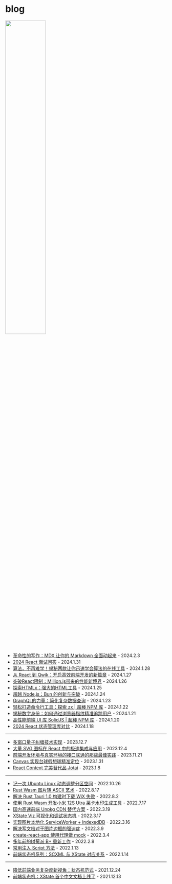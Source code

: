 # blog

<img src="https://github.com/lecepin/blog/assets/11046969/7767859f-14b3-4e32-9d34-d21e7eae841e" width="50%" />

- [革命性的写作：MDX 让你的 Markdown 全面动起来](革命性的写作：MDX%20让你的%20Markdown%20全面动起来.md) - 2024.2.3
- [2024 React 面试问答](2024%20React%20面试问答.md) - 2024.1.31
- [算法，不再难学！揭秘两款让你迅速学会算法的在线工具](算法，不再难学！揭秘两款让你迅速学会算法的在线工具.md) - 2024.1.28
- [从 React 到 Qwik：开启高效前端开发的新篇章](从%20React%20到%20Qwik：开启高效前端开发的新篇章.md) - 2024.1.27
- [突破React限制：Million.js带来的性能新境界](突破React限制：Million.js带来的性能新境界.md) - 2024.1.26
- [探索HTMLx：强大的HTML工具](探索HTMLx：强大的HTML工具.md) - 2024.1.25
- [超越 Node.js：Bun 的创新与突破](超越%20Node.js：Bun%20的创新与突破.md) - 2024.1.24
- [GraphQL的力量：简化复杂数据查询](GraphQL的力量：简化复杂数据查询.md) - 2024.1.23
- [轻松打造命令行工具：探索 zx | 超棒 NPM 库](轻松打造命令行工具：探索%20zx%20%7C%20超棒%20NPM%20库.md) - 2024.1.22
- [揭秘数字身份：如何通过浏览器指纹精准追踪用户](揭秘数字身份：如何通过浏览器指纹精准追踪用户.md) - 2024.1.21
- [高性能前端 UI 库 SolidJS | 超棒 NPM 库](高性能前端UI库%20SolidJS%20%7C%20超棒%20NPM%20库.md) - 2024.1.20
- [2024 React 状态管理库对比](2024%20React%20%E7%8A%B6%E6%80%81%E7%AE%A1%E7%90%86%E5%BA%93%E5%AF%B9%E6%AF%94.md) - 2024.1.18

---

- [多窗口量子纠缠技术实现](多窗口量子纠缠技术实现.md) - 2023.12.7
- [大量 SVG 图标在 React 中的极速集成与应用](大量%20SVG%20图标在%20React%20中的极速集成与应用.md) - 2023.12.4
- [前端开发环境与真实环境的接口联通的那些最佳实践](%E5%89%8D%E7%AB%AF%E5%BC%80%E5%8F%91%E7%8E%AF%E5%A2%83%E4%B8%8E%E7%9C%9F%E5%AE%9E%E7%8E%AF%E5%A2%83%E7%9A%84%E6%8E%A5%E5%8F%A3%E8%81%94%E9%80%9A%E7%9A%84%E9%82%A3%E4%BA%9B%E6%9C%80%E4%BD%B3%E5%AE%9E%E8%B7%B5.md) - 2023.11.21
- [Canvas 实现台球假想球精准定位](canvas%20实现台球假想球精准定位.md) - 2023.1.31
- [React Context 完美替代品 Jotai](React%20Context%20完美替代品%20Jotai.md) - 2023.1.8

---

- [记一次 Ubuntu Linux 动态调整分区空间](记一次%20Ubuntu%20Linux%20动态调整分区空间.md) - 2022.10.26
- [Rust Wasm 图片转 ASCII 艺术](Rust%20Wasm%20图片转%20ASCII%20艺术.md) - 2022.8.17
- [解决 Rust Tauri 1.0 构建时下载 WiX 失败](解决%20Rust%20Tauri%201.0%20构建时下载%20WiX失败.md) - 2022.8.2
- [使用 Rust Wasm 开发小米 12S Utra 莱卡水印生成工具](%E4%BD%BF%E7%94%A8%20Rust%20Wasm%20%E5%BC%80%E5%8F%91%E5%B0%8F%E7%B1%B3%2012S%20Utra%20%E8%8E%B1%E5%8D%A1%E6%B0%B4%E5%8D%B0%E7%94%9F%E6%88%90%E5%B7%A5%E5%85%B7.md) - 2022.7.17
- [国内高速前端 Unpkg CDN 替代方案](%E5%9B%BD%E5%86%85%E9%AB%98%E9%80%9F%E5%89%8D%E7%AB%AF%20Unpkg%20CDN%20%E6%9B%BF%E4%BB%A3%E6%96%B9%E6%A1%88.md) - 2022.3.19
- [XState Viz 可视化和调试状态机](XState%20Viz%20%E5%8F%AF%E8%A7%86%E5%8C%96%E5%92%8C%E8%B0%83%E8%AF%95%E7%8A%B6%E6%80%81%E6%9C%BA.md) - 2022.3.17
- [实现图片本地化 ServiceWorker + IndexedDB](%E5%AE%9E%E7%8E%B0%E5%9B%BE%E7%89%87%E6%9C%AC%E5%9C%B0%E5%8C%96%20ServiceWorker%20%2B%20IndexedDB.md) - 2022.3.16
- [解决写文档对于图片边框的强迫症](%E8%A7%A3%E5%86%B3%E5%86%99%E6%96%87%E6%A1%A3%E5%AF%B9%E4%BA%8E%E5%9B%BE%E7%89%87%E8%BE%B9%E6%A1%86%E7%9A%84%E5%BC%BA%E8%BF%AB%E7%97%87.md) - 2022.3.9
- [create-react-app 使用代理做 mock](create-react-app%20%E4%BD%BF%E7%94%A8%E4%BB%A3%E7%90%86%E5%81%9A%20mock.md) - 2022.3.4
- [多年前的树莓派 B+ 重新工作](%E5%A4%9A%E5%B9%B4%E5%89%8D%E7%9A%84%E6%A0%91%E8%8E%93%E6%B4%BE%20B%2B%20%E9%87%8D%E6%96%B0%E5%B7%A5%E4%BD%9C.md) - 2022.2.8
- [常用注入 Script 方法](%E5%B8%B8%E7%94%A8%E6%B3%A8%E5%85%A5%20Script%20%E6%96%B9%E6%B3%95.md) - 2022.1.13
- [前端状态机系列：SCXML 与 XState 对应关系](%E5%89%8D%E7%AB%AF%E7%8A%B6%E6%80%81%E6%9C%BA%E7%B3%BB%E5%88%97%EF%BC%9ASCXML%E4%B8%8EXState%E5%AF%B9%E5%BA%94%E5%85%B3%E7%B3%BB.md) - 2022.1.14

---

- [降低前端业务复杂度新视角：状态机范式](%E9%99%8D%E4%BD%8E%E5%89%8D%E7%AB%AF%E4%B8%9A%E5%8A%A1%E5%A4%8D%E6%9D%82%E5%BA%A6%E6%96%B0%E8%A7%86%E8%A7%92%EF%BC%9A%E7%8A%B6%E6%80%81%E6%9C%BA%E8%8C%83%E5%BC%8F.md) - 2021.12.24
- [前端状态机：XState 首个中文文档上线了](%E5%89%8D%E7%AB%AF%E7%8A%B6%E6%80%81%E6%9C%BA%EF%BC%9AXState%20%E9%A6%96%E4%B8%AA%E4%B8%AD%E6%96%87%E6%96%87%E6%A1%A3%E4%B8%8A%E7%BA%BF%E4%BA%86.md) - 2021.12.13
